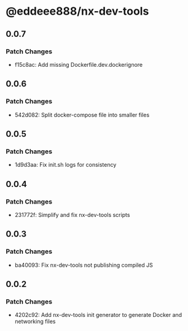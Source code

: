 # @eddeee888/nx-dev-tools

## 0.0.7

### Patch Changes

- f15c8ac: Add missing Dockerfile.dev.dockerignore

## 0.0.6

### Patch Changes

- 542d082: Split docker-compose file into smaller files

## 0.0.5

### Patch Changes

- 1d9d3aa: Fix init.sh logs for consistency

## 0.0.4

### Patch Changes

- 231772f: Simplify and fix nx-dev-tools scripts

## 0.0.3

### Patch Changes

- ba40093: Fix nx-dev-tools not publishing compiled JS

## 0.0.2

### Patch Changes

- 4202c92: Add nx-dev-tools init generator to generate Docker and networking files
